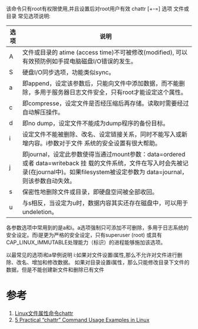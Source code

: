 该命令只有root有权限使用,并且设置后对root用户有效
chattr [+-=] 选项 文件或目录
常见选项说明:

选项|说明
----|--------
A|文件或目录的 atime (access time)不可被修改(modified), 可以有效预防例如手提电脑磁盘I/O错误的发生。
S|硬盘I/O同步选项，功能类似sync。
a|即append，设定该参数后，只能向文件中添加数据，而不能删除，多用于服务器日志文件安全，只有root才能设定这个属性。
c|即compresse，设定文件是否经压缩后再存储。读取时需要经过自动解压操作。
d|即no dump，设定文件不能成为dump程序的备份目标。
i|设定文件不能被删除、改名、设定链接关系，同时不能写入或新增内容。i参数对于文件 系统的安全设置有很大帮助。
j|即journal，设定此参数使得当通过mount参数：data=ordered 或者 data=writeback 挂 载的文件系统，文件在写入时会先被记录(在journal中)。如果filesystem被设定参数为 data=journal，则该参数自动失效。
s|保密性地删除文件或目录，即硬盘空间被全部收回。
u|与s相反，当设定为u时，数据内容其实还存在磁盘中，可以用于undeletion。

各参数选项中常用到的是a和i。a选项强制只可添加不可删除，多用于日志系统的安全设定。而i是更为严格的安全设定，只有superuser (root) 或具有CAP_LINUX_IMMUTABLE处理能力（标识）的进程能够施加该选项。

以最常见的选项i和a举例说明
i:如果对文件设置i属性,那么不允许对文件进行删除、改名、增加和修改数据。
如果对目录设置i属性，那么只能修改目录下文件的数据，但是不能创建新文件和删除已有文件


# 参考
1. [Linux文件属性命令chattr](https://www.cnblogs.com/iaknehc/p/6891867.html)
2. [5 Practical “chattr” Command Usage Examples in Linux
](https://www.sanfoundry.com/5-practical-chattr-command-usage-examples-in-linux/)

